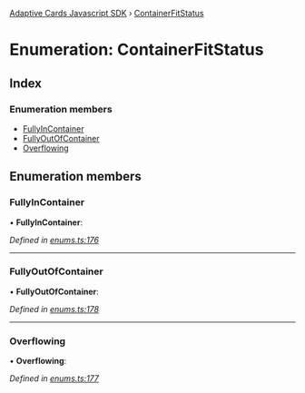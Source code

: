[Adaptive Cards Javascript SDK](../README.md) › [ContainerFitStatus](containerfitstatus.md)

# Enumeration: ContainerFitStatus

## Index

### Enumeration members

* [FullyInContainer](containerfitstatus.md#fullyincontainer)
* [FullyOutOfContainer](containerfitstatus.md#fullyoutofcontainer)
* [Overflowing](containerfitstatus.md#overflowing)

## Enumeration members

###  FullyInContainer

• **FullyInContainer**:

*Defined in [enums.ts:176](https://github.com/microsoft/AdaptiveCards/blob/899191664/source/nodejs/adaptivecards/src/enums.ts#L176)*

___

###  FullyOutOfContainer

• **FullyOutOfContainer**:

*Defined in [enums.ts:178](https://github.com/microsoft/AdaptiveCards/blob/899191664/source/nodejs/adaptivecards/src/enums.ts#L178)*

___

###  Overflowing

• **Overflowing**:

*Defined in [enums.ts:177](https://github.com/microsoft/AdaptiveCards/blob/899191664/source/nodejs/adaptivecards/src/enums.ts#L177)*
